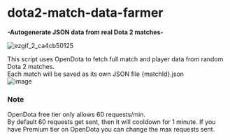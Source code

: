 # dota2-match-data-farmer
 **-Autogenerate JSON data from real Dota 2 matches-**

![ezgif_2_ca4cb50125](https://user-images.githubusercontent.com/116339318/211147011-9c69b4f8-53e0-44b9-aef9-1149a3afac81.gif)

This script uses OpenDota to fetch full match and player data from random Dota 2 matches. <br>
Each match will be saved as its own JSON file {matchId}.json <br>
![image](https://user-images.githubusercontent.com/116339318/211148456-d97ac5af-aa6f-4efd-b0b9-30f2d33fb153.png)

### Note
OpenDota free tier only allows 60 requests/min.<br>
By default 60 requests get sent, then it will cooldown for 1 minute. If you have Premium tier on OpenDota you can change the max requests sent.
